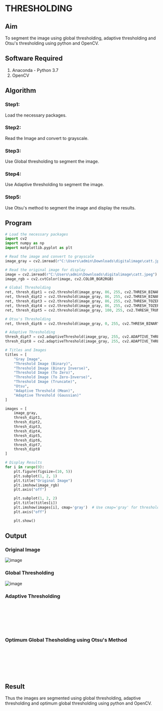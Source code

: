 # THRESHOLDING
## Aim
To segment the image using global thresholding, adaptive thresholding and Otsu's thresholding using python and OpenCV.

## Software Required
1. Anaconda - Python 3.7
2. OpenCV

## Algorithm

### Step1:
Load the necessary packages.

### Step2:
Read the Image and convert to grayscale.

### Step3:
Use Global thresholding to segment the image.

### Step4:
Use Adaptive thresholding to segment the image.

### Step5:
Use Otsu's method to segment the image and display the results.

## Program

```python
# Load the necessary packages
import cv2
import numpy as np
import matplotlib.pyplot as plt

# Read the image and convert to grayscale
image_gray = cv2.imread(r"C:\Users\admin\Downloads\digitalimage\catt.jpeg", 0)

# Read the original image for display
image = cv2.imread(r"C:\Users\admin\Downloads\digitalimage\catt.jpeg")
image_rgb = cv2.cvtColor(image, cv2.COLOR_BGR2RGB)

# Global Thresholding
ret, thresh_dipt1 = cv2.threshold(image_gray, 86, 255, cv2.THRESH_BINARY)
ret, thresh_dipt2 = cv2.threshold(image_gray, 86, 255, cv2.THRESH_BINARY_INV)
ret, thresh_dipt3 = cv2.threshold(image_gray, 86, 255, cv2.THRESH_TOZERO)
ret, thresh_dipt4 = cv2.threshold(image_gray, 86, 255, cv2.THRESH_TOZERO_INV)
ret, thresh_dipt5 = cv2.threshold(image_gray, 100, 255, cv2.THRESH_TRUNC)

# Otsu's Thresholding
ret, thresh_dipt6 = cv2.threshold(image_gray, 0, 255, cv2.THRESH_BINARY + cv2.THRESH_OTSU)

# Adaptive Thresholding
thresh_dipt7 = cv2.adaptiveThreshold(image_gray, 255, cv2.ADAPTIVE_THRESH_MEAN_C, cv2.THRESH_BINARY, 11, 2)
thresh_dipt8 = cv2.adaptiveThreshold(image_gray, 255, cv2.ADAPTIVE_THRESH_GAUSSIAN_C, cv2.THRESH_BINARY, 11, 2)

# Titles and Images
titles = [
    "Gray Image",
    "Threshold Image (Binary)",
    "Threshold Image (Binary Inverse)",
    "Threshold Image (To Zero)",
    "Threshold Image (To Zero-Inverse)",
    "Threshold Image (Truncate)",
    "Otsu",
    "Adaptive Threshold (Mean)",
    "Adaptive Threshold (Gaussian)"
]

images = [
    image_gray,
    thresh_dipt1,
    thresh_dipt2,
    thresh_dipt3,
    thresh_dipt4,
    thresh_dipt5,
    thresh_dipt6,
    thresh_dipt7,
    thresh_dipt8
]

# Display Results
for i in range(9):
    plt.figure(figsize=(10, 5))
    plt.subplot(1, 2, 1)
    plt.title("Original Image")
    plt.imshow(image_rgb)
    plt.axis("off")

    plt.subplot(1, 2, 2)
    plt.title(titles[i])
    plt.imshow(images[i], cmap='gray')  # Use cmap='gray' for thresholded images
    plt.axis("off")

    plt.show()

```
## Output

### Original Image

![image](https://github.com/user-attachments/assets/639798dc-9de4-4570-b113-bc8c312ffe84)

### Global Thresholding

![image](https://github.com/user-attachments/assets/d2d9e702-f9ea-4e5d-9092-88a7aca07ccd)


### Adaptive Thresholding
<br>
<br>
<br>
<br>
<br>

### Optimum Global Thesholding using Otsu's Method
<br>
<br>
<br>
<br>
<br>


## Result
Thus the images are segmented using global thresholding, adaptive thresholding and optimum global thresholding using python and OpenCV.
